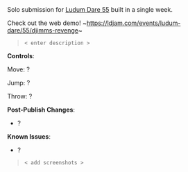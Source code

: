## <placeholder>

<!-- 
![image](https://github.com/plyr4/djimms-revenge/assets/48764154/c71937e9-e604-4331-84c9-256913a3c662)
-->

Solo submission for [Ludum Dare 55]([https://ldjam.com/](https://globalgamejam.org/)) built in a single week.

Check out the web demo! ~https://ldjam.com/events/ludum-dare/55/djimms-revenge~

> `< enter description >`

**Controls**:

Move: ?

Jump: ?

Throw: ?

**Post-Publish Changes**:
- ?

**Known Issues**:
- ?

> `< add screenshots >`


